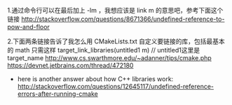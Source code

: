 1.通过命令行可以在最后加上 -lm   ，我想应该是 link m 的意思吧，参考下面这个链接
http://stackoverflow.com/questions/8671366/undefined-reference-to-pow-and-floor

2.下面两条链接告诉了我怎么用 CMakeLists.txt 自定义要链接的库，包括最基本的 math
只需这样    target_link_libraries(untitled1 m)		// untitled1这里是 target_name
http://www.cs.swarthmore.edu/~adanner/tips/cmake.php
https://devnet.jetbrains.com/thread/472180


* here is another answer about how C++ libraries work:
http://stackoverflow.com/questions/12645117/undefined-reference-errors-after-running-cmake